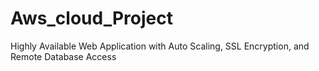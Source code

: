 # Aws_cloud_Project
Highly Available Web Application with Auto Scaling, SSL Encryption, and Remote Database Access
